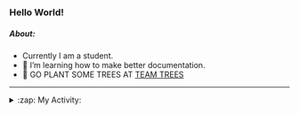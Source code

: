 ### Hello World!

##### About:
- Currently I am a student.
- 🌱 I’m learning how to make better documentation.
- 🌱 GO PLANT SOME TREES AT [TEAM TREES](https://teamtrees.org/)

---
<details>
  <summary>:zap: My Activity:</summary>
  
<!--START_SECTION:waka-->
![Code Time](http://img.shields.io/badge/Code%20Time-1%2C249%20hrs%2026%20mins-blue)

**I'm a Night 🦉** 

```text
🌞 Morning                2072 commits        ███░░░░░░░░░░░░░░░░░░░░░░   10.33 % 
🌆 Daytime                6709 commits        ████████░░░░░░░░░░░░░░░░░   33.44 % 
🌃 Evening                5787 commits        ███████░░░░░░░░░░░░░░░░░░   28.85 % 
🌙 Night                  5494 commits        ███████░░░░░░░░░░░░░░░░░░   27.39 % 
```
📅 **I'm Most Productive on Wednesday** 

```text
Monday                   2745 commits        ███░░░░░░░░░░░░░░░░░░░░░░   13.68 % 
Tuesday                  2742 commits        ███░░░░░░░░░░░░░░░░░░░░░░   13.67 % 
Wednesday                4735 commits        ██████░░░░░░░░░░░░░░░░░░░   23.60 % 
Thursday                 2642 commits        ███░░░░░░░░░░░░░░░░░░░░░░   13.17 % 
Friday                   2189 commits        ███░░░░░░░░░░░░░░░░░░░░░░   10.91 % 
Saturday                 1749 commits        ██░░░░░░░░░░░░░░░░░░░░░░░   08.72 % 
Sunday                   3260 commits        ████░░░░░░░░░░░░░░░░░░░░░   16.25 % 
```


📊 **This Week I Spent My Time On** 

```text
🔥 Editors: 
Android Studio           3 hrs 47 mins       ███████████████████░░░░░░   77.88 % 
IntelliJ                 45 mins             ████░░░░░░░░░░░░░░░░░░░░░   15.57 % 
VS Code                  19 mins             ██░░░░░░░░░░░░░░░░░░░░░░░   06.55 % 

🐱‍💻 Projects: 
e-wallet                 2 hrs 48 mins       ██████████████░░░░░░░░░░░   57.53 % 
library_management_system38 mins             ███░░░░░░░░░░░░░░░░░░░░░░   13.14 % 
Unknown Project          20 mins             ██░░░░░░░░░░░░░░░░░░░░░░░   06.92 % 
CSE224-Fundamentals-of-An16 mins             █░░░░░░░░░░░░░░░░░░░░░░░░   05.80 % 
py-series                16 mins             █░░░░░░░░░░░░░░░░░░░░░░░░   05.60 % 
```


 Last Updated on 06/11/2023 05:12:22 UTC
<!--END_SECTION:waka-->
</details>

